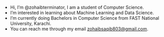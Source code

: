 - Hi, I’m @zohaibterminator, I am a student of Computer Science.
- I’m interested in learning about Machine Learning and Data Science.
- I’m currently doing Bachelors in Computer Science from FAST National University, Karachi.
- You can reach me through my email zohaibsaqib803@gmail.com.

<!---
zohaibterminator/zohaibterminator is a ✨ special ✨ repository because its `README.md` (this file) appears on your GitHub profile.
You can click the Preview link to take a look at your changes.
--->
